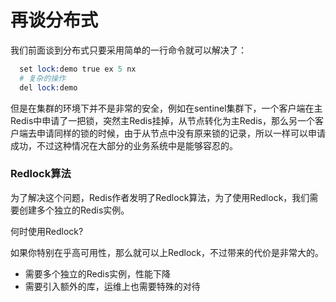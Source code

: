 # 再谈分布式

  我们前面谈到分布式只要采用简单的一行命令就可以解决了：

```s
  set lock:demo true ex 5 nx
  # 复杂的操作
  del lock:demo
```

  但是在集群的环境下并不是非常的安全，例如在sentinel集群下，一个客户端在主Redis中申请了一把锁，突然主Redis挂掉，从节点转化为主Redis，那么另一个客户端去申请同样的锁的时候，由于从节点中没有原来锁的记录，所以一样可以申请成功，不过这种情况在大部分的业务系统中是能够容忍的。

### Redlock算法

  为了解决这个问题，Redis作者发明了Redlock算法，为了使用Redlock，我们需要创建多个独立的Redis实例。

  何时使用Redlock?

  如果你特别在乎高可用性，那么就可以上Redlock，不过带来的代价是非常大的。

  - 需要多个独立的Redis实例，性能下降
  - 需要引入额外的库，运维上也需要特殊的对待